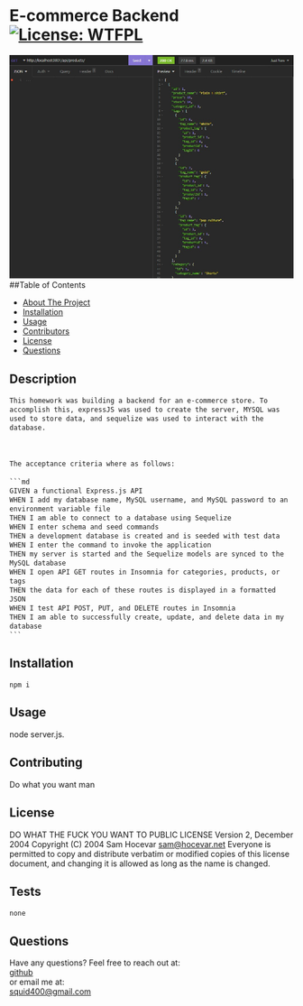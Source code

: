 # E-commerce Backend [![License: WTFPL](https://img.shields.io/badge/License-WTFPL-brightgreen.svg)](http://www.wtfpl.net/about/)  
![e-commerce Back End.](./imgs/websiteImage.jpg)
  ##Table of Contents
  - [About The Project](##Description)
  - [Installation](##Installation)
  - [Usage](##Usage)
  - [Contributors](##Contributing)
  - [License](##License)
  - [Questions](#Questions)

## Description 

    This homework was building a backend for an e-commerce store. To accomplish this, expressJS was used to create the server, MYSQL was used to store data, and sequelize was used to interact with the database.

    

    The acceptance criteria where as follows: 

    ```md
    GIVEN a functional Express.js API
    WHEN I add my database name, MySQL username, and MySQL password to an environment variable file
    THEN I am able to connect to a database using Sequelize
    WHEN I enter schema and seed commands
    THEN a development database is created and is seeded with test data
    WHEN I enter the command to invoke the application
    THEN my server is started and the Sequelize models are synced to the MySQL database
    WHEN I open API GET routes in Insomnia for categories, products, or tags
    THEN the data for each of these routes is displayed in a formatted JSON
    WHEN I test API POST, PUT, and DELETE routes in Insomnia
    THEN I am able to successfully create, update, and delete data in my database
    ``` 

## Installation  
  ```
  npm i
  ```

## Usage  
  node server.js.    

## Contributing  
  Do what you want man  

## License    
  DO WHAT THE FUCK YOU WANT TO PUBLIC LICENSE Version 2, December 2004 Copyright (C) 2004 Sam Hocevar <sam@hocevar.net> Everyone is permitted to copy and distribute verbatim or modified copies of this license document, and changing it is allowed as long as the name is changed.  
  
## Tests  
  ```
  none
  ```

## Questions  
  Have any questions? Feel free to reach out at:  
  [github](https://github.com/Squid300)  
  or email me at:  
  squid400@gmail.com

